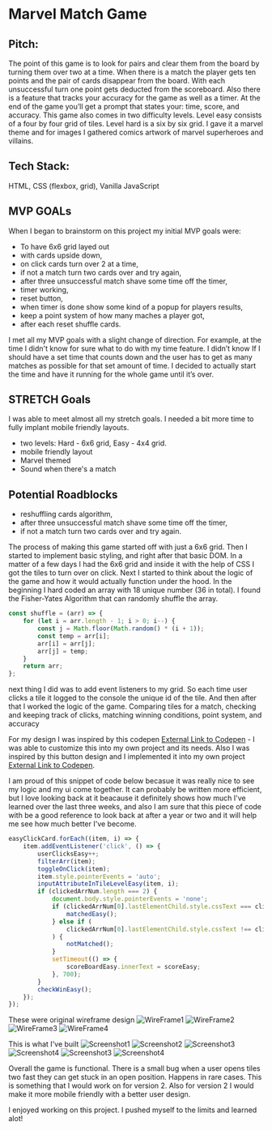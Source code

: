 # Marvel Match Game

## Pitch:

The point of this game is to look for pairs and clear them from the board by turning them over two at a time. When there is a match the player gets ten points and the pair of cards disappear from the board. With each unsuccessful turn one point gets deducted from the scoreboard. Also there is a feature that tracks your accuracy for the game as well as a timer. At the end of the game you’ll get a prompt that states your: time, score, and accuracy. This game also comes in two difficulty levels. Level easy consists of a four by four grid of tiles. Level hard is a six by six grid. I gave it a marvel theme and for images I gathered comics artwork of marvel superheroes and villains.  

## Tech Stack:

HTML, CSS (flexbox, grid), Vanilla JavaScript

## MVP GOALs
When I began to brainstorm on this project my initial MVP goals were:
- To have 6x6 grid layed out
- with cards upside down,
- on click cards turn over 2 at a time,
- if not a match turn two cards over and try again,
- after three unsuccessful match shave some time off the timer,
- timer working,
- reset button,
- when timer is done show some kind of a popup for players results,
- keep a point system of how many maches a player got,
- after each reset shuffle cards.

I met all my MVP goals with a slight change of direction. For example, at the time I didn't know for sure what to do with my time feature. I didn’t know If I should have a set time that counts down and the user has to get as many matches as possible for that set amount of time. I decided to actually start the time and have it running for the whole game until it’s over. 

## STRETCH Goals
I was able to meet almost all my stretch goals. I needed a bit more time to fully implant mobile friendly layouts. 
- two levels: Hard - 6x6 grid, Easy - 4x4 grid.
- mobile friendly layout
- Marvel themed
- Sound when there's a match

## Potential Roadblocks
- reshuffling cards algorithm,
- after three unsuccessful match shave some time off the timer,
- if not a match turn two cards over and try again.

The process of making this game started off with just a 6x6 grid. Then I started to implement basic styling, and right after that basic DOM. In a matter of a few days I had the 6x6 grid and inside it with the help of CSS I got the tiles to turn over on click. Next I started to think about the logic of the game and how it would actually function under the hood. In the beginning I hard coded an array with 18 unique number (36 in total). I found the Fisher-Yates Algorithm that can randomly shuffle the array. 

```javascript
const shuffle = (arr) => {
	for (let i = arr.length - 1; i > 0; i--) {
		const j = Math.floor(Math.random() * (i + 1));
		const temp = arr[i];
		arr[i] = arr[j];
		arr[j] = temp;
	}
	return arr;
};
```
next thing I did was to add event listeners to my grid. So each time user clicks a tile it logged to the console the unique id of the tile. And then after that I worked the logic of the game. Comparing tiles for a match, checking and keeping track of clicks, matching winning conditions, point system, and accuracy

For my design I was inspired by this codepen [External Link to Codepen](https://codepen.io/samswartz/pen/RjVPPW) - I was able to customize this into my own project and its needs. Also I was inspired by this button design and I implemented it into my own project [External Link to Codepen](https://codepen.io/dmensinger/pen/PPRzpK).

I am proud of this snippet of code below becasue it was really nice to see my logic and my ui come together. It can probably be written more efficient, but I love looking back at it beacause it definitely shows how much I've learned over the last three weeks, and also I am sure that this piece of code with be a good reference to look back at after a year or two and it will help me see how much better I've become. 

```javascript
easyClickCard.forEach((item, i) => {
	item.addEventListener('click', () => {
		userClicksEasy++;
		filterArr(item);
		toggleOnClick(item);
		item.style.pointerEvents = 'auto';
		inputAttributeInTileLevelEasy(item, i);
		if (clickedArrNum.length === 2) {
			document.body.style.pointerEvents = 'none';
			if (clickedArrNum[0].lastElementChild.style.cssText === clickedArrNum[1].lastElementChild.style.cssText) {
				matchedEasy();
			} else if (
				clickedArrNum[0].lastElementChild.style.cssText !== clickedArrNum[1].lastElementChild.style.cssText
			) {
				notMatched();
			}
			setTimeout(() => {
				scoreBoardEasy.innerText = scoreEasy;
			}, 700);
		}
		checkWinEasy();
	});
});
```

These were original wireframe design
![WireFrame1](./images/wireframe_1.png)
![WireFrame2](./images/wireframe_2.png)
![WireFrame3](./images/wireframe_3.png)
![WireFrame4](./images/wireframe_4.png)


This is what I've built
![Screenshot1](./images/sc/sc1.jpg)
![Screenshot2](./images/sc/sc2.jpg)
![Screenshot3](./images/sc/sc3.jpg)
![Screenshot4](./images/sc/sc4.jpg)
![Screenshot3](./images/sc/sc5.jpg)
![Screenshot4](./images/sc/sc6.jpg)


Overall the game is functional. There is a small bug when a user opens tiles two fast they can get stuck in an open position. Happens in rare cases. This is something that I would work on for version 2. Also for version 2 I would make it more mobile friendly with a better user design. 

I enjoyed working on this project. I pushed myself to the limits and learned alot!